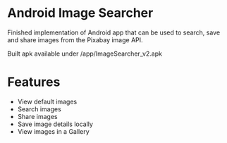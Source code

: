 # Android Image Searcher

Finished implementation of Android app that can be used to search, save and share images from the Pixabay image API.

Built apk available under /app/ImageSearcher_v2.apk

# Features
- View default images 
- Search images 
- Share images
- Save image details locally
- View images in a Gallery
